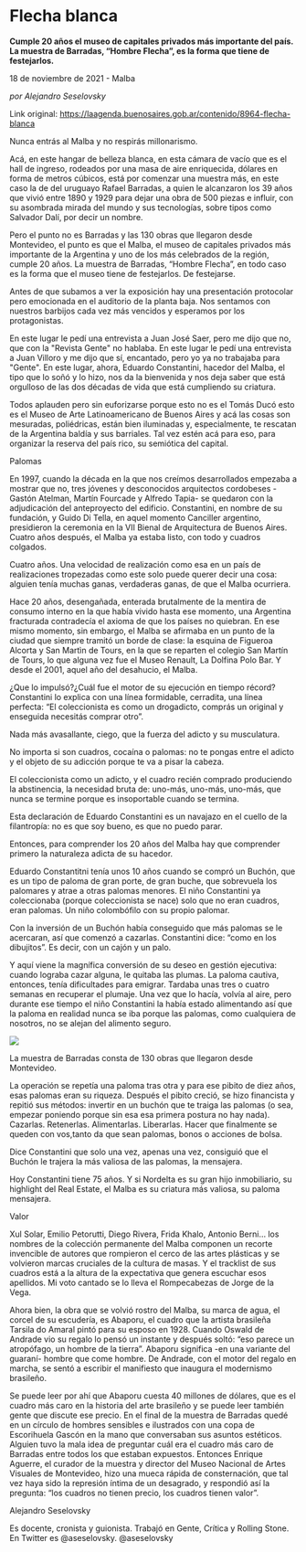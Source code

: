# Flecha blanca

**Cumple 20 años el museo de capitales privados más importante del país. La muestra de Barradas, “Hombre Flecha”, es la forma que tiene de festejarlos.**

18 de noviembre de 2021 - Malba

_por Alejandro Seselovsky_

Link original: https://laagenda.buenosaires.gob.ar/contenido/8964-flecha-blanca



Nunca entrás al Malba y no respirás millonarismo.




Acá, en este hangar de belleza blanca, en esta cámara de vacío que es el hall de ingreso, rodeados por una masa de aire enriquecida, dólares en forma de metros cúbicos, está por comenzar una muestra más, en este caso la de del uruguayo Rafael Barradas, a quien le alcanzaron los 39 años que vivió entre 1890 y 1929 para dejar una obra de 500 piezas e influir, con su asombrada mirada del mundo y sus tecnologías, sobre tipos como Salvador Dalí, por decir un nombre.




Pero el punto no es Barradas y las 130 obras que llegaron desde Montevideo, el punto es que el Malba, el museo de capitales privados más importante de la Argentina y uno de los más celebrados de la región, cumple 20 años. La muestra de Barradas, “Hombre Flecha”, en todo caso es la forma que el museo tiene de festejarlos. De festejarse.




Antes de que subamos a ver la exposición hay una presentación protocolar pero emocionada en el auditorio de la planta baja. Nos sentamos con nuestros barbijos cada vez más vencidos y esperamos por los protagonistas.




En este lugar le pedí una entrevista a Juan José Saer, pero me dijo que no, que con la "Revista Gente" no hablaba. En este lugar le pedí una entrevista a Juan Villoro y me dijo que sí, encantado, pero yo ya no trabajaba para "Gente". En este lugar, ahora, Eduardo Constantini, hacedor del Malba, el tipo que lo soñó y lo hizo, nos da la bienvenida y nos deja saber que está orgulloso de las dos décadas de vida que está cumpliendo su criatura.




Todos aplauden pero sin euforizarse porque esto no es el Tomás Ducó esto es el Museo de Arte Latinoamericano de Buenos Aires y acá las cosas son mesuradas, poliédricas, están bien iluminadas y, especialmente, te rescatan de la Argentina baldía y sus barriales. Tal vez estén acá para eso, para organizar la reserva del país rico, su semiótica del capital.




Palomas




En 1997, cuando la década en la que nos creímos desarrollados empezaba a mostrar que no, tres jóvenes y desconocidos arquitectos cordobeses -Gastón Atelman, Martín Fourcade y Alfredo Tapia- se quedaron con la adjudicación del anteproyecto del edificio. Constantini, en nombre de su fundación, y Guido Di Tella, en aquel momento Canciller argentino, presidieron la ceremonia en la VII Bienal de Arquitectura de Buenos Aires. Cuatro años después, el Malba ya estaba listo, con todo y cuadros colgados.




Cuatro años. Una velocidad de realización como esa en un país de realizaciones tropezadas como este solo puede querer decir una cosa: alguien tenía muchas ganas, verdaderas ganas, de que el Malba ocurriera.




Hace 20 años, desengañada, enterada brutalmente de la mentira de consumo interno en la que había vivido hasta ese momento, una Argentina fracturada contradecía el axioma de que los países no quiebran. En ese mismo momento, sin embargo, el Malba se afirmaba en un punto de la ciudad que siempre tramitó un borde de clase: la esquina de Figueroa Alcorta y San Martìn de Tours, en la que se reparten el colegio San Martín de Tours, lo que alguna vez fue el Museo Renault, La Dolfina Polo Bar. Y desde el 2001, aquel año del desahucio, el Malba.




¿Que lo impulsó?¿Cuál fue el motor de su ejecución en tiempo récord? Constantini lo explica con una línea formidable, cerradita, una línea perfecta: “El coleccionista es como un drogadicto, comprás un original y enseguida necesitás comprar otro”.




Nada más avasallante, ciego, que la fuerza del adicto y su musculatura.




No importa si son cuadros, cocaína o palomas: no te pongas entre el adicto y el objeto de su adicción porque te va a pisar la cabeza.




El coleccionista como un adicto, y el cuadro recién comprado produciendo la abstinencia, la necesidad bruta de: uno-más, uno-más, uno-más, que nunca se termine porque es insoportable cuando se termina.




Esta declaración de Eduardo Constantini es un navajazo en el cuello de la filantropía: no es que soy bueno, es que no puedo parar.




Entonces, para comprender los 20 años del Malba hay que comprender primero la naturaleza adicta de su hacedor.




Eduardo Constantitni tenía unos 10 años cuando se compró un Buchón, que es un tipo de paloma de gran porte, de gran buche, que sobrevuela los palomares y atrae a otras palomas menores. El niño Constantini ya coleccionaba (porque coleccionista se nace) solo que no eran cuadros, eran palomas. Un niño colombófilo con su propio palomar.




Con la inversión de un Buchón había conseguido que más palomas se le acercaran, así que comenzó a cazarlas. Constantini dice: “como en los dibujitos”. Es decir, con un cajón y un palo.




Y aquí viene la magnífica conversión de su deseo en gestión ejecutiva: cuando lograba cazar alguna, le quitaba las plumas. La paloma cautiva, entonces, tenía dificultades para emigrar. Tardaba unas tres o cuatro semanas en recuperar el plumaje. Una vez que lo hacía, volvía al aire, pero durante ese tiempo el niño Constantini la había estado alimentando así que la paloma en realidad nunca se iba porque las palomas, como cualquiera de nosotros, no se alejan del alimento seguro.




![](https://cdn.feater.me/files/images/115329/29897d42-6f17-4ac7-8180-cbb69041d23b.jpeg)




La muestra de Barradas consta de 130 obras que llegaron desde Montevideo.




La operación se repetía una paloma tras otra y para ese pibito de diez años, esas palomas eran su riqueza. Después el pibito creció, se hizo financista y repitió sus métodos: invertir en un buchón que te traiga las palomas (o sea, empezar poniendo porque sin esa esa primera postura no hay nada). Cazarlas. Retenerlas. Alimentarlas. Liberarlas. Hacer que finalmente se queden con vos,tanto da que sean palomas, bonos o acciones de bolsa.




Dice Constantini que solo una vez, apenas una vez, consiguió que el Buchón le trajera la más valiosa de las palomas, la mensajera.




Hoy Constantini tiene 75 años. Y si Nordelta es su gran hijo inmobiliario, su highlight del Real Estate, el Malba es su criatura más valiosa, su paloma mensajera.




Valor




Xul Solar, Emilio Petorutti, Diego Rivera, Frida Khalo, Antonio Berni… los nombres de la colección permanente del Malba componen un recorte invencible de autores que rompieron el cerco de las artes plásticas y se volvieron marcas cruciales de la cultura de masas. Y el tracklist de sus cuadros está a la altura de la expectativa que genera escuchar esos apellidos. Mi voto cantado se lo lleva el Rompecabezas de Jorge de la Vega.




Ahora bien, la obra que se volvió rostro del Malba, su marca de agua, el corcel de su escudería, es Abaporu, el cuadro que la artista brasileña Tarsila do Amaral pintó para su esposo en 1928. Cuando Oswald de Andrade vio su regalo lo pensó un instante y después soltó: “eso parece un atropófago, un hombre de la tierra”. Abaporu significa -en una variante del guaraní- hombre que come hombre. De Andrade, con el motor del regalo en marcha, se sentó a escribir el manifiesto que inaugura el modernismo brasileño.




Se puede leer por ahí que Abaporu cuesta 40 millones de dólares, que es el cuadro más caro en la historia del arte brasileño y se puede leer también gente que discute ese precio. En el final de la muestra de Barradas quedé en un círculo de hombres sensibles e ilustrados con una copa de Escorihuela Gascón en la mano que conversaban sus asuntos estéticos. Alguien tuvo la mala idea de preguntar cuál era el cuadro más caro de Barradas entre todos los que estaban expuestos. Entonces Enrique Aguerre, el curador de la muestra y director del Museo Nacional de Artes Visuales de Montevideo, hizo una mueca rápida de consternación, que tal vez haya sido la represión íntima de un desagrado, y respondió así la pregunta: “los cuadros no tienen precio, los cuadros tienen valor”.




Alejandro Seselovsky




Es docente, cronista y guionista. Trabajó en Gente, Crítica y Rolling Stone. En Twitter es @aseselovsky. @aseselovsky




